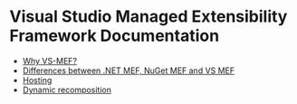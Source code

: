 # Visual Studio Managed Extensibility Framework Documentation

* [Why VS-MEF?](why.md)
* [Differences between .NET MEF, NuGet MEF and VS MEF](mef_library_differences.md)
* [Hosting](hosting.md)
* [Dynamic recomposition](dynamic_recomposition.md)
